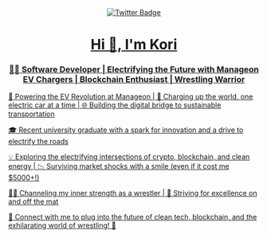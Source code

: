 <div id="badges" align="center">
<!--   <a href="https://www.linkedin.com/in/korijamal/">
    <img src="https://img.shields.io/badge/LinkedIn-blue?style=for-the-badge&logo=linkedin&logoColor=white" alt="LinkedIn Badge"/>
  </a> -->
  <a href="https://twitter.com/SirojiddinKamo6">
    <img src="https://img.shields.io/badge/Twitter-blue?style=for-the-badge&logo=twitter&logoColor=white" alt="Twitter Badge"/>
</div>
<h1 align="center">Hi 👋, I'm Kori</h1>
<h3 style="text-align: center">👨‍💻 Software Developer | Electrifying the Future with Manageon EV Chargers | Blockchain Enthusiast | Wrestling Warrior</h3>
    <p>🔌 Powering the EV Revolution at Manageon | 🚗 Charging up the world, one electric car at a time | 🌐 Building the digital bridge to sustainable transportation</p>
    <p>🎓 Recent university graduate with a spark for innovation and a drive to electrify the roads</p>
    <p>💡 Exploring the electrifying intersections of crypto, blockchain, and clean energy | 📉 Surviving market shocks with a smile (even if it cost me $5000+!)</p>
    <p>🤼‍♂️ Channeling my inner strength as a wrestler | 🥇 Striving for excellence on and off the mat</p>
    <p>🔗 Connect with me to plug into the future of clean tech, blockchain, and the exhilarating world of wrestling! 🤝</p>

